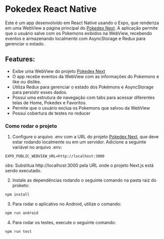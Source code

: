 # <b>Pokedex React Native</b>

Este é um app desenvolvido em React Native usando o Expo, que renderiza em uma WebView a página principal do [Pokedex Next](<https://github.com/guilhermeFCarvalho/pokedex-next>). A aplicação permite que o usuário salve com os Pokemons exibidos na WebView, recebendo eventos e armazenando localmente com AsyncStorage e Redux para gerenciar o estado.

## Features:
* Exibe uma WebView do projeto [Pokedex Next](<https://github.com/guilhermeFCarvalho/pokedex-next>)
* O app recebe eventos da WebView com as informações do Pokemons e like ou dislike.
* Utiliza Redux para gerenciar o estado dos Pokémons e AsyncStorage para persistir esses dados.
* Possui uma estrutura de navegação com tabs para acessar diferentes telas de Home, Pokedex e Favoritos.
* Permite que o usuário exclua os Pokemons que salvou da WebView
* Possui cobertura de testes no reducer


### Como rodar o projeto
1. Configure o arquivo .env com a URL do projeto [Pokedex Next](<https://github.com/guilhermeFCarvalho/pokedex-next>), que deve estar rodando localmente ou em um servidor. Adicione a seguinte variável no arquivo .env:

~~~env
EXPO_PUBLIC_WEBVIEW_URL=http://localhost:3000
~~~
obs: Substitua http://localhost:3000 pela URL onde o projeto Next.js está sendo executado.


2.  Instale as dependências rodando o seguinte comando na pasta raiz do proketo:

~~~bash
npm install
~~~


3. Para rodar o aplicativo no Android, utilize o  comando:

~~~bash
npm run android
~~~

4. Para rodar os testes, execute o seguinte comando:

~~~bash
npm run test
~~~